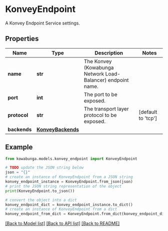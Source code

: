 # KonveyEndpoint

A Konvey Endpoint Service settings.

## Properties

Name | Type | Description | Notes
------------ | ------------- | ------------- | -------------
**name** | **str** | The Konvey (Kowabunga Network Load-Balancer) endpoint name. | 
**port** | **int** | The port to be exposed. | 
**protocol** | **str** | The transport layer protocol to be exposed. | [default to 'tcp']
**backends** | [**KonveyBackends**](KonveyBackends.md) |  | 

## Example

```python
from kowabunga.models.konvey_endpoint import KonveyEndpoint

# TODO update the JSON string below
json = "{}"
# create an instance of KonveyEndpoint from a JSON string
konvey_endpoint_instance = KonveyEndpoint.from_json(json)
# print the JSON string representation of the object
print(KonveyEndpoint.to_json())

# convert the object into a dict
konvey_endpoint_dict = konvey_endpoint_instance.to_dict()
# create an instance of KonveyEndpoint from a dict
konvey_endpoint_from_dict = KonveyEndpoint.from_dict(konvey_endpoint_dict)
```
[[Back to Model list]](../README.md#documentation-for-models) [[Back to API list]](../README.md#documentation-for-api-endpoints) [[Back to README]](../README.md)


